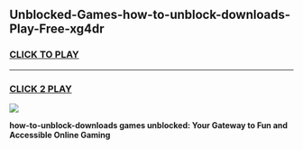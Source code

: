 
## Unblocked-Games-how-to-unblock-downloads-Play-Free-xg4dr
<h3>
<a href="https://premium76.site?title=how-to-unblock-downloads&ref=18A1">CLICK TO PLAY</a></h3>
<hr>

<h3>
<a href="https://premium76.site?title=how-to-unblock-downloads&ref=18A1">CLICK 2 PLAY</a>
  
</h3>

<a href="https://premium76.site?title=how-to-unblock-downloads&ref=18A1"><img src="https://clearcache.store/games.png"></a>


**how-to-unblock-downloads games unblocked: Your Gateway to Fun and Accessible Online Gaming**
